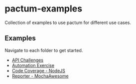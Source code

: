 # pactum-examples

Collection of examples to use pactum for different use cases.

## Examples

Navigate to each folder to get started.

- [API Challenges](/api-challenges/)
- [Automation Exercise](/automation-exercise/)
- [Code Coverage - NodeJS](/code-coverage-nodejs/)
- [Reporter - MochaAwesome](/reporter-mochawesome/)